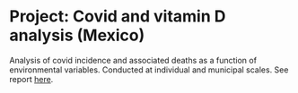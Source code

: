 # Project: Covid and vitamin D analysis (Mexico)

Analysis of covid incidence and associated deaths as a function of environmental variables. Conducted at individual and municipal scales. See report [here](https://raw.githack.com/carlosdobler/Project_mexico_covid_analysis/main/02_2_vitd_analysis.html).

